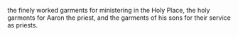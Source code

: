 the finely worked garments for ministering in the Holy Place, the holy garments for Aaron the priest, and the garments of his sons for their service as priests.
